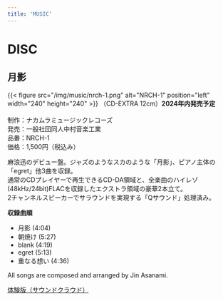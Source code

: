 ```yaml
---
title: 'MUSIC'
---
```


# DISC
## 月影
{{< figure src="/img/music/nrch-1.png" alt="NRCH-1" position="left" width="240" height="240" >}}
（CD-EXTRA 12cm）**2024年内発売予定**<br>
<br>
制作：ナカムラミュージックレコーズ<br>
発売：一般社団同人中村音楽工業<br>
品番：NRCH-1<br>
価格：1,500円（税込み）

麻浪迅のデビュー盤。ジャズのようなスカのような「月影」、ピアノ主体の「egret」他3曲を収録。<br>
通常のCDプレイヤーで再生できるCD-DA領域と、全楽曲のハイレゾ(48kHz/24bit)FLACを収録したエクストラ領域の豪華2本立て。<br>
2チャンネルスピーカーでサラウンドを実現する「Qサウンド」処理済み。

**収録曲順**
- 月影 (4:04)
- 朝焼け (5:27)
- blank (4:19)
- egret (5:13)
- 重なる想い (4:36)

All songs are composed and arranged by Jin Asanami.

[体験版（サウンドクラウド）](https://soundcloud.com/hayatehay/tsukikage-crossfade)

